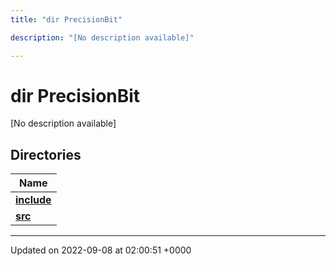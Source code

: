 ```yaml
---
title: "dir PrecisionBit"

description: "[No description available]"

---
```


# dir PrecisionBit

[No description available]

## Directories

| Name           |
| -------------- |
| **[include](/documentation/code/files/dir_d8b09fa56070d4e0c04b69cf08fe5b88/#dir-precisionbit-include)**  |
| **[src](/documentation/code/files/dir_5fdf15011a61f9efccacc93cad5f337e/#dir-precisionbit-src)**  |






-------------------------------

Updated on 2022-09-08 at 02:00:51 +0000

